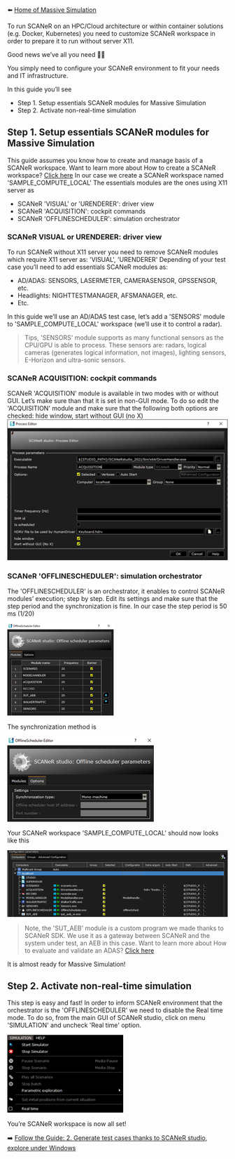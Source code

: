 :arrow_left: [Home of Massive Simulation](../HT_Massive_Simulation.md)

To run SCANeR on an HPC/Cloud architecture or within container solutions (e.g. Docker, Kubernetes) you need to customize SCANeR workspace in order to prepare it to run without server X11.

Good news we’ve all you need 👍🏻

You simply need to configure your SCANeR environment to fit your needs and IT infrastructure. 

In this guide you’ll see
- Step 1.	Setup essentials SCANeR modules for Massive Simulation
- Step 2.	Activate non-real-time simulation

## Step 1. Setup essentials SCANeR modules for Massive Simulation

This guide assumes you know how to create and manage basis of a SCANeR workspace.
Want to learn more about How to create a SCANeR workspace? [Click here](../HT_Create_A_New_Workspace/HT_Create_A_New_Workspace.md)
In our case we create a SCANeR workspace named 'SAMPLE_COMPUTE_LOCAL'
The essentials modules are the ones using X11 server as
* SCANeR 'VISUAL' or 'URENDERER': driver view
* SCANeR 'ACQUISITION': cockpit commands
* SCANeR 'OFFLINESCHEDULER': simulation orchestrator

### SCANeR VISUAL or URENDERER: driver view
To run SCANeR without X11 server you need to remove SCANeR modules which require X11 server as: 'VISUAL', 'URENDERER'
Depending of your test case you’ll need to add essentials SCANeR modules as:
* AD/ADAS: SENSORS, LASERMETER, CAMERASENSOR, GPSSENSOR, etc.
* Headlights: NIGHTTESTMANAGER, AFSMANAGER, etc.
* Etc.

In this guide we’ll use an AD/ADAS test case, let’s add a 'SENSORS' module to 'SAMPLE_COMPUTE_LOCAL' workspace (we’ll use it to control a radar).
> Tips, 'SENSORS' module supports as many functional sensors as the CPU/GPU is able to process.
> These sensors are: radars, logical cameras (generates logical information, not images), lighting sensors, E-Horizon and ultra-sonic sensors.

### SCANeR ACQUISITION: cockpit commands

SCANeR 'ACQUISITION' module is available in two modes with or without GUI.
Let’s make sure than that it is set in non-GUI mode.
To do so edit the 'ACQUISITION' module and make sure that the following both options are checked: hide window, start without GUI (no X)
![](./assets/AcquisitionNoX.png)

### SCANeR 'OFFLINESCHEDULER': simulation orchestrator

The 'OFFLINESCHEDULER' is an orchestrator, it enables to control SCANeR modules’ execution; step by step.
Edit its settings and make sure that the step period and the synchronization is fine.
In our case the step period is 50 ms (1/20)

![](./assets/OfflineschedulerIndex.png)

The synchronization method is 

![](./assets/OfflineschedulerOptions.png)

Your SCANeR workspace 'SAMPLE_COMPUTE_LOCAL' should now looks like this

![](./assets/SCANeRWorkspace.png)

> Note, the 'SUT_AEB' module is a custom program we made thanks to SCANeR SDK.
> We use it as a gateway between SCANeR and the system under test, an AEB in this case.
> Want to learn more about How to evaluate and validate an ADAS? [Click here](../HT_ADAS/HT_ADAS.md)

It is almost ready for Massive Simulation!

## Step 2. Activate non-real-time simulation

This step is easy and fast!
In order to inform SCANeR environment that the orchestrator is the 'OFFLINESCHEDULER' we need to disable the Real time mode.
To do so, from the main GUI of SCANeR studio, click on menu 'SIMULATION' and uncheck 'Real time' option.

![](./assets/NonRealTimeMode.png)

You’re SCANeR workspace is now all set!

:arrow_right: [Follow the Guide: 2. Generate test cases thanks to SCANeR studio, explore under Windows](../HT_Generate_test_cases.md)
